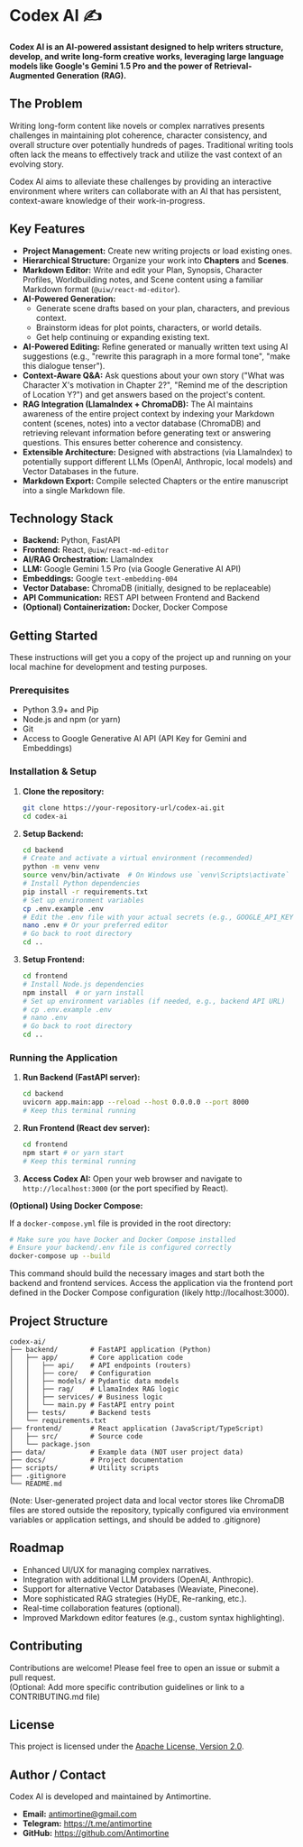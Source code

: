 # Codex AI ✍️

**Codex AI is an AI-powered assistant designed to help writers structure, develop, and write long-form creative works, leveraging large language models like Google's Gemini 1.5 Pro and the power of Retrieval-Augmented Generation (RAG).**

## The Problem

Writing long-form content like novels or complex narratives presents challenges in maintaining plot coherence, character consistency, and overall structure over potentially hundreds of pages. Traditional writing tools often lack the means to effectively track and utilize the vast context of an evolving story.

Codex AI aims to alleviate these challenges by providing an interactive environment where writers can collaborate with an AI that has persistent, context-aware knowledge of their work-in-progress.

## Key Features

*   **Project Management:** Create new writing projects or load existing ones.
*   **Hierarchical Structure:** Organize your work into **Chapters** and **Scenes**.
*   **Markdown Editor:** Write and edit your Plan, Synopsis, Character Profiles, Worldbuilding notes, and Scene content using a familiar Markdown format (`@uiw/react-md-editor`).
*   **AI-Powered Generation:**
    *   Generate scene drafts based on your plan, characters, and previous context.
    *   Brainstorm ideas for plot points, characters, or world details.
    *   Get help continuing or expanding existing text.
*   **AI-Powered Editing:** Refine generated or manually written text using AI suggestions (e.g., "rewrite this paragraph in a more formal tone", "make this dialogue tenser").
*   **Context-Aware Q&A:** Ask questions about your own story ("What was Character X's motivation in Chapter 2?", "Remind me of the description of Location Y?") and get answers based on the project's content.
*   **RAG Integration (LlamaIndex + ChromaDB):** The AI maintains awareness of the entire project context by indexing your Markdown content (scenes, notes) into a vector database (ChromaDB) and retrieving relevant information before generating text or answering questions. This ensures better coherence and consistency.
*   **Extensible Architecture:** Designed with abstractions (via LlamaIndex) to potentially support different LLMs (OpenAI, Anthropic, local models) and Vector Databases in the future.
*   **Markdown Export:** Compile selected Chapters or the entire manuscript into a single Markdown file.

## Technology Stack

*   **Backend:** Python, FastAPI
*   **Frontend:** React, `@uiw/react-md-editor`
*   **AI/RAG Orchestration:** LlamaIndex
*   **LLM:** Google Gemini 1.5 Pro (via Google Generative AI API)
*   **Embeddings:** Google `text-embedding-004`
*   **Vector Database:** ChromaDB (initially, designed to be replaceable)
*   **API Communication:** REST API between Frontend and Backend
*   **(Optional) Containerization:** Docker, Docker Compose

## Getting Started

These instructions will get you a copy of the project up and running on your local machine for development and testing purposes.

### Prerequisites

*   Python 3.9+ and Pip
*   Node.js and npm (or yarn)
*   Git
*   Access to Google Generative AI API (API Key for Gemini and Embeddings)

### Installation & Setup

1.  **Clone the repository:**
    ```bash
    git clone https://your-repository-url/codex-ai.git
    cd codex-ai
    ```

2.  **Setup Backend:**
    ```bash
    cd backend
    # Create and activate a virtual environment (recommended)
    python -m venv venv
    source venv/bin/activate  # On Windows use `venv\Scripts\activate`
    # Install Python dependencies
    pip install -r requirements.txt
    # Set up environment variables
    cp .env.example .env
    # Edit the .env file with your actual secrets (e.g., GOOGLE_API_KEY)
    nano .env # Or your preferred editor
    # Go back to root directory
    cd ..
    ```

3.  **Setup Frontend:**
    ```bash
    cd frontend
    # Install Node.js dependencies
    npm install  # or yarn install
    # Set up environment variables (if needed, e.g., backend API URL)
    # cp .env.example .env
    # nano .env
    # Go back to root directory
    cd ..
    ```

### Running the Application

1.  **Run Backend (FastAPI server):**
    ```bash
    cd backend
    uvicorn app.main:app --reload --host 0.0.0.0 --port 8000
    # Keep this terminal running
    ```

2.  **Run Frontend (React dev server):**
    ```bash
    cd frontend
    npm start # or yarn start
    # Keep this terminal running
    ```

3.  **Access Codex AI:** Open your web browser and navigate to `http://localhost:3000` (or the port specified by React).

**(Optional) Using Docker Compose:**

If a `docker-compose.yml` file is provided in the root directory:

```bash
# Make sure you have Docker and Docker Compose installed
# Ensure your backend/.env file is configured correctly
docker-compose up --build
```

This command should build the necessary images and start both the backend and frontend services. Access the application via the frontend port defined in the Docker Compose configuration (likely http://localhost:3000).

## Project Structure

```
codex-ai/
├── backend/        # FastAPI application (Python)
│   ├── app/        # Core application code
│   │   ├── api/    # API endpoints (routers)
│   │   ├── core/   # Configuration
│   │   ├── models/ # Pydantic data models
│   │   ├── rag/    # LlamaIndex RAG logic
│   │   ├── services/ # Business logic
│   │   └── main.py # FastAPI entry point
│   ├── tests/      # Backend tests
│   └── requirements.txt
├── frontend/       # React application (JavaScript/TypeScript)
│   ├── src/        # Source code
│   └── package.json
├── data/           # Example data (NOT user project data)
├── docs/           # Project documentation
├── scripts/        # Utility scripts
├── .gitignore
└── README.md
```

(Note: User-generated project data and local vector stores like ChromaDB files are stored outside the repository, typically configured via environment variables or application settings, and should be added to .gitignore)

## Roadmap

-   Enhanced UI/UX for managing complex narratives.
-   Integration with additional LLM providers (OpenAI, Anthropic).
-   Support for alternative Vector Databases (Weaviate, Pinecone).
-   More sophisticated RAG strategies (HyDE, Re-ranking, etc.).
-   Real-time collaboration features (optional).
-   Improved Markdown editor features (e.g., custom syntax highlighting).
    

## Contributing

Contributions are welcome! Please feel free to open an issue or submit a pull request.  
(Optional: Add more specific contribution guidelines or link to a CONTRIBUTING.md file)

## License

This project is licensed under the [Apache License, Version 2.0](LICENSE).

## Author / Contact

Codex AI is developed and maintained by Antimortine.

*   **Email:** antimortine@gmail.com
*   **Telegram:** https://t.me/antimortine
*   **GitHub:** https://github.com/Antimortine